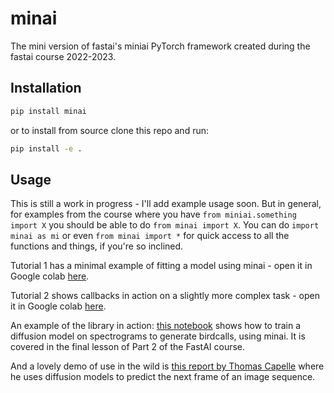 # minai

The mini version of fastai's miniai PyTorch framework created during the fastai course 2022-2023.

## Installation

```bash
pip install minai
```

or to install from source clone this repo and run:

```bash
pip install -e .
```

## Usage

This is still a work in progress - I'll add example usage soon. But in general, for examples from the course where you have `from miniai.something import X` you should be able to do `from minai import X`. You can do `import minai as mi` or even `from minai import *` for quick access to all the functions and things, if you're so inclined. 

Tutorial 1 has a minimal example of fitting a model using minai - open it in Google colab [here](https://colab.research.google.com/github/AnswerDotAI/minai/blob/main/tutorial_01.ipynb). 

Tutorial 2 shows callbacks in action on a slightly more complex task - open it in Google colab [here](https://colab.research.google.com/github/AnswerDotAI/minai/blob/main/tutorial_02.ipynb). 


An example of the library in action: [this notebook](https://colab.research.google.com/drive/1b3CeZB2FfRGr5NPYDVvk34hyZFBtgub5?usp=sharing) shows how to train a diffusion model on spectrograms to generate birdcalls, using minai. It is covered in the final lesson of Part 2 of the FastAI course.

And a lovely demo of use in the wild is [this report by Thomas Capelle](https://wandb.ai/capecape/miniai_ddpm/reports/Next-Frame-Prediction-Using-Diffusion-The-fastai-Approach--VmlldzozMzcyMTYy) where he uses diffusion models to predict the next frame of an image sequence.
